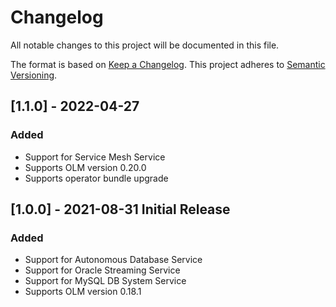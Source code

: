 # Changelog

All notable changes to this project will be documented in this file.

The format is based on [Keep a Changelog](http://keepachangelog.com/en/1.0.0/). This project adheres to [Semantic Versioning](http://semver.org/spec/v2.0.0.html).

## [1.1.0] - 2022-04-27
### Added
- Support for Service Mesh Service
- Supports OLM version 0.20.0
- Supports operator bundle upgrade

## [1.0.0] - 2021-08-31 Initial Release
### Added
- Support for Autonomous Database Service
- Support for Oracle Streaming Service
- Support for MySQL DB System Service
- Supports OLM version 0.18.1

